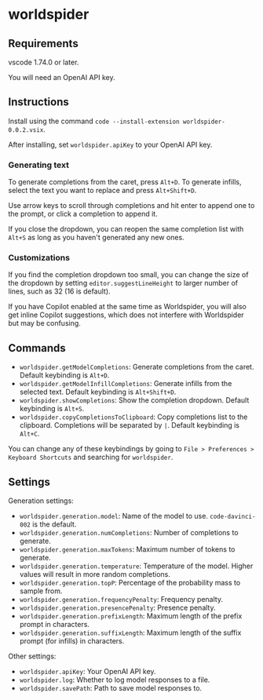 # worldspider

## Requirements

vscode 1.74.0 or later.

You will need an OpenAI API key.

## Instructions

Install using the command `code --install-extension worldspider-0.0.2.vsix`.

After installing, set `worldspider.apiKey` to your OpenAI API key.

### Generating text

To generate completions from the caret, press `Alt+D`. To generate infills, select the text you want to replace and press `Alt+Shift+D`.

Use arrow keys to scroll through completions and hit enter to append one to the prompt, or click a completion to append it. 

If you close the dropdown, you can reopen the same completion list with `Alt+S` as long as you haven't generated any new ones.

### Customizations

If you find the completion dropdown too small, you can change the size of the dropdown by setting `editor.suggestLineHeight` to larger number of lines, such as 32 (16 is default).

If you have Copilot enabled at the same time as Worldspider, you will also get inline Copilot suggestions, which does not interfere with Worldspider but may be confusing.

## Commands

- `worldspider.getModelCompletions`: Generate completions from the caret. Default keybinding is `Alt+D`.
- `worldspider.getModelInfillCompletions`: Generate infills from the selected text. Default keybinding is `Alt+Shift+D`.
- `worldspider.showCompletions`: Show the completion dropdown. Default keybinding is `Alt+S`.
- `worldspider.copyCompletionsToClipboard`: Copy completions list to the clipboard. Completions will be separated by `|`. Default keybinding is `Alt+C`.

You can change any of these keybindings by going to `File > Preferences > Keyboard Shortcuts` and searching for `worldspider`.

## Settings

Generation settings:
- `worldspider.generation.model`: Name of the model to use. `code-davinci-002` is the default.
- `worldspider.generation.numCompletions`: Number of completions to generate.
- `worldspider.generation.maxTokens`: Maximum number of tokens to generate.
- `worldspider.generation.temperature`: Temperature of the model. Higher values will result in more random completions.
- `worldspider.generation.topP`: Percentage of the probability mass to sample from.
- `worldspider.generation.frequencyPenalty`: Frequency penalty.
- `worldspider.generation.presencePenalty`: Presence penalty.
- `worldspider.generation.prefixLength`: Maximum length of the prefix prompt in characters.
- `worldspider.generation.suffixLength`: Maximum length of the suffix prompt (for infills) in characters.

Other settings:
- `worldspider.apiKey`: Your OpenAI API key.
- `worldspider.log`: Whether to log model responses to a file.
- `worldspider.savePath`: Path to save model responses to.